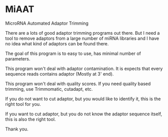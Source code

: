 # MiAAT
MicroRNA Automated Adaptor Trimming

There are a lots of good adaptor trimming
programs out there. But I need a tool
to remove adaptors from a large number of
miRNA libraries and I have no idea
what kind of adaptors can be found there.

The goal of this program is to easy to
use, has minimal number of parameters.

This program won't deal with adaptor
contamination. It is expects that every
sequence reads contains adaptor (Mostly at
3' end).

This program won't deal with quality
scores. If you need quality based
trimming, use Trimmomatic, cutadapt, etc.

If you do not want to cut adaptor, but
you would like to identify it, this is
the right tool for you.

If you want to cut adaptor, but you
do not know the adaptor sequence itself,
this is also the right tool.

Thank you.
